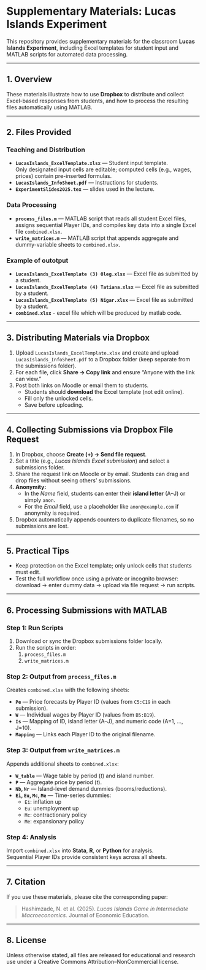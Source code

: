 # Supplementary Materials: Lucas Islands Experiment

This repository provides supplementary materials for the classroom **Lucas Islands Experiment**, including Excel templates for student input and MATLAB scripts for automated data processing.

---

## 1. Overview

These materials illustrate how to use **Dropbox** to distribute and collect Excel-based responses from students, and how to process the resulting files automatically using MATLAB.

---

## 2. Files Provided

### Teaching and Distribution
- **`LucasIslands_ExcelTemplate.xlsx`** — Student input template.  
  Only designated input cells are editable; computed cells (e.g., wages, prices) contain pre-inserted formulas.
- **`LucasIslands_InfoSheet.pdf`** — Instructions for students.
- **`ExperimentSlides2025.tex`** — slides used in the lecture.

### Data Processing
- **`process_files.m`** — MATLAB script that reads all student Excel files, assigns sequential Player IDs, and compiles key data into a single Excel file `combined.xlsx`.
- **`write_matrices.m`** — MATLAB script that appends aggregate and dummy-variable sheets to `combined.xlsx`.

### Example of outotput
- **`LucasIslands_ExcelTemplate (3) Oleg.xlsx`** — Excel file as submitted by a student.
- **`LucasIslands_ExcelTemplate (4) Tatiana.xlsx`** — Excel file as submitted by a student.
- **`LucasIslands_ExcelTemplate (5) Nigar.xlsx`** — Excel file as submitted by a student.
- **`combined.xlsx`** - excel file which will be produced by matlab code.

---

## 3. Distributing Materials via Dropbox

1. Upload `LucasIslands_ExcelTemplate.xlsx` and create and upload `LucasIslands_InfoSheet.pdf` to a Dropbox folder (keep separate from the submissions folder).  
2. For each file, click **Share → Copy link** and ensure “Anyone with the link can view.”  
3. Post both links on Moodle or email them to students.  
   - Students should **download** the Excel template (not edit online).  
   - Fill only the unlocked cells.  
   - Save before uploading.

---

## 4. Collecting Submissions via Dropbox File Request

1. In Dropbox, choose **Create (+) → Send file request**.  
2. Set a title (e.g., *Lucas Islands Excel submission*) and select a submissions folder.  
3. Share the request link on Moodle or by email. Students can drag and drop files without seeing others’ submissions.  
4. **Anonymity:**  
   - In the *Name* field, students can enter their **island letter** (A–J) or simply `anon`.  
   - For the *Email* field, use a placeholder like `anon@example.com` if anonymity is required.  
5. Dropbox automatically appends counters to duplicate filenames, so no submissions are lost.

---

## 5. Practical Tips

- Keep protection on the Excel template; only unlock cells that students must edit.  
- Test the full workflow once using a private or incognito browser:  
  download → enter dummy data → upload via file request → run scripts.

---

## 6. Processing Submissions with MATLAB

### Step 1: Run Scripts
1. Download or sync the Dropbox submissions folder locally.  
2. Run the scripts in order:
   1. `process_files.m`
   2. `write_matrices.m`

### Step 2: Output from `process_files.m`
Creates `combined.xlsx` with the following sheets:
- **`Pe`** — Price forecasts by Player ID (values from `C5:C19` in each submission).  
- **`W`** — Individual wages by Player ID (values from `B5:B19`).  
- **`Is`** — Mapping of ID, island letter (A–J), and numeric code (A=1, …, J=10).  
- **`Mapping`** — Links each Player ID to the original filename.

### Step 3: Output from `write_matrices.m`
Appends additional sheets to `combined.xlsx`:
- **`W_table`** — Wage table by period (*t*) and island number.  
- **`P`** — Aggregate price by period (*t*).  
- **`Nb`, `Nr`** — Island-level demand dummies (booms/reductions).  
- **`Ei`, `Eu`, `Mc`, `Me`** — Time-series dummies:
  - `Ei`: inflation up  
  - `Eu`: unemployment up  
  - `Mc`: contractionary policy  
  - `Me`: expansionary policy

### Step 4: Analysis
Import `combined.xlsx` into **Stata**, **R**, or **Python** for analysis.  
Sequential Player IDs provide consistent keys across all sheets.

---

## 7. Citation

If you use these materials, please cite the corresponding paper:

> Hashimzade, N. et al. (2025). *Lucas Islands Game in Intermediate Macroeconomics*. Journal of Economic Education.

---

## 8. License

Unless otherwise stated, all files are released for educational and research use under a Creative Commons Attribution–NonCommercial license.
